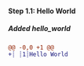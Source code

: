 [{]: <helper> (diffStep 1.1 module="tmp-???")

#### Step 1.1: Hello World

##### Added hello_world
```diff
@@ -0,0 +1 @@
+┊ ┊1┊Hello World
```

[}]: #